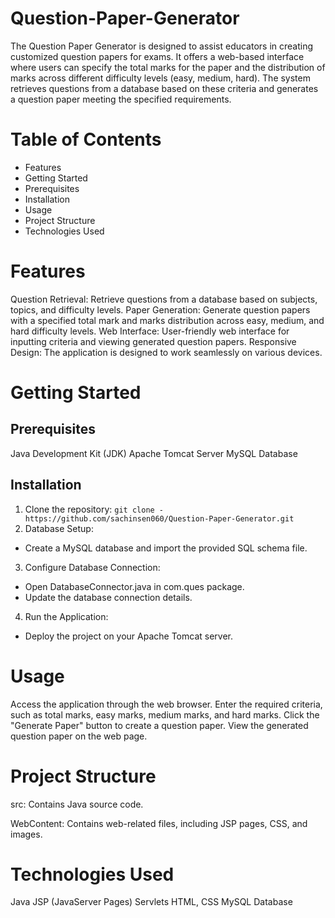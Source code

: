 # Question-Paper-Generator
The Question Paper Generator is designed to assist educators in creating customized question papers for exams. It offers a web-based interface where users can specify the total marks for the paper and the distribution of marks across different difficulty levels (easy, medium, hard). The system retrieves questions from a database based on these criteria and generates a question paper meeting the specified requirements.

# Table of Contents
- Features
- Getting Started
- Prerequisites
- Installation
- Usage
- Project Structure
- Technologies Used

# Features
Question Retrieval: Retrieve questions from a database based on subjects, topics, and difficulty levels.
Paper Generation: Generate question papers with a specified total mark and marks distribution across easy, medium, and hard difficulty levels.
Web Interface: User-friendly web interface for inputting criteria and viewing generated question papers.
Responsive Design: The application is designed to work seamlessly on various devices.

# Getting Started
## Prerequisites
Java Development Kit (JDK)
Apache Tomcat Server
MySQL Database

## Installation

1. Clone the repository:
`git clone - https://github.com/sachinsen060/Question-Paper-Generator.git
`
2. Database Setup:
- Create a MySQL database and import the provided SQL schema file.

3. Configure Database Connection:
- Open DatabaseConnector.java in com.ques package.
- Update the database connection details.

4. Run the Application:

- Deploy the project on your Apache Tomcat server.

# Usage
Access the application through the web browser.
Enter the required criteria, such as total marks, easy marks, medium marks, and hard marks.
Click the "Generate Paper" button to create a question paper.
View the generated question paper on the web page.

# Project Structure
src: Contains Java source code.

WebContent: Contains web-related files, including JSP pages, CSS, and images.

# Technologies Used
Java
JSP (JavaServer Pages)
Servlets
HTML, CSS
MySQL Database


